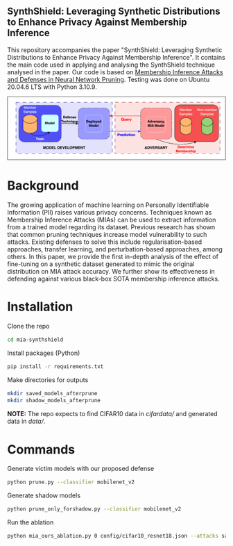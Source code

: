 SynthShield: Leveraging Synthetic Distributions to Enhance Privacy Against Membership Inference
-----------------------------------------------------------------------------------------------

This repository accompanies the paper "SynthShield: Leveraging Synthetic Distributions to Enhance Privacy Against Membership Inference". It contains the main code used in applying and analysing the SynthShield technique analysed in the paper. Our code is based on [Membership Inference Attacks and Defenses in Neural Network Pruning](https://github.com/Machine-Learning-Security-Lab/mia_prune). Testing was done on Ubuntu 20.04.6 LTS with Python 3.10.9. 

![Our technique](assets/technique_image.png)

# Background

The growing application of machine learning on Personally Identifiable Information (PII) raises various privacy concerns. Techniques known as Membership Inference Attacks (MIAs) can be used to extract information from a trained model regarding its dataset. Previous research has shown that common pruning techniques increase model vulnerability to such attacks. Existing defenses to solve this include regularisation-based approaches, transfer learning, and perturbation-based approaches, among others. In this paper, we provide the first in-depth analysis of the effect of fine-tuning on a synthetic dataset generated to mimic the original distribution on MIA attack accuracy. We further show its effectiveness in defending against various black-box SOTA membership inference attacks.

# Installation

Clone the repo

```bash
cd mia-synthshield
```

Install packages (Python)

```bash
pip install -r requirements.txt
```

Make directories for outputs

```bash
mkdir saved_models_afterprune
mkdir shadow_models_afterprune
```

**NOTE:** The repo expects to find CIFAR10 data in *cifardata/* and generated data in *data/*.

# Commands

Generate victim models with our proposed defense

```bash
python prune.py --classifier mobilenet_v2
```

Generate shadow models

```bash
python prune_only_forshadow.py --classifier mobilenet_v2
```

Run the ablation

```bash
python mia_ours_ablation.py 0 config/cifar10_resnet18.json --attacks samia,nn,nn_top3 --classifier mobilenet_v2
```
